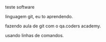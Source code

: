 teste software

linguagem git, eu to aprendendo.

fazendo aula de git com o qa.coders academy.

usando linhas de comandos.